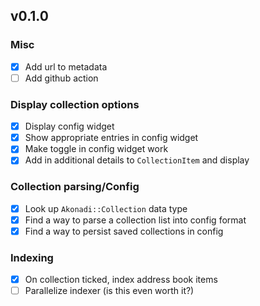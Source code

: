 ## v0.1.0

### Misc

- [x] Add url to metadata
- [ ] Add github action

### Display collection options

- [x] Display config widget
- [x] Show appropriate entries in config widget
- [x] Make toggle in config widget work
- [x] Add in additional details to `CollectionItem` and display

### Collection parsing/Config

- [x] Look up `Akonadi::Collection` data type
- [x] Find a way to parse a collection list into config format
- [x] Find a way to persist saved collections in config

### Indexing

- [x] On collection ticked, index address book items
- [ ] Parallelize indexer (is this even worth it?)
